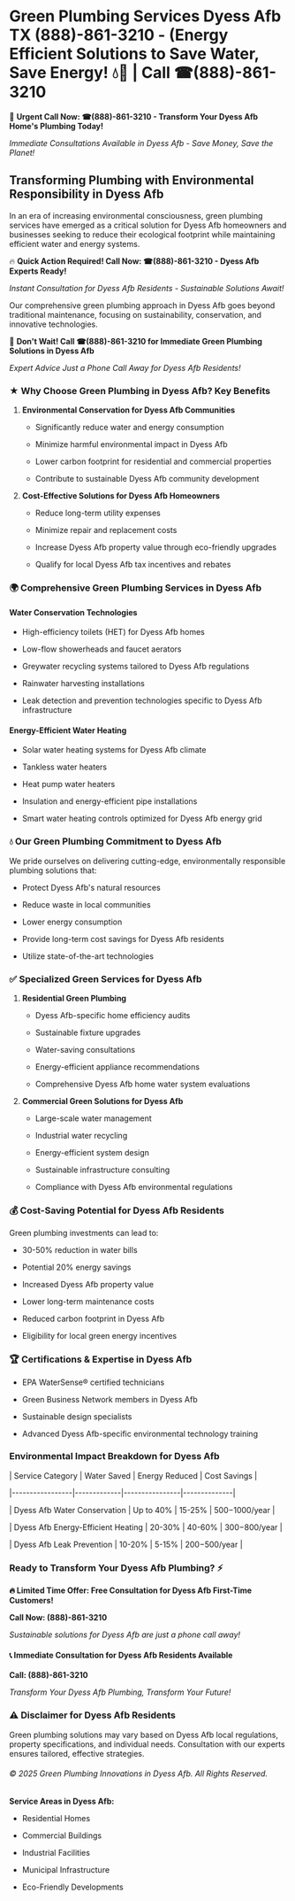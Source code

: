 # Green Plumbing Services Dyess Afb TX (888)-861-3210 - (Energy Efficient Solutions to Save Water, Save Energy! 💧🌿 | Call ☎(888)-861-3210

🚨 **Urgent Call Now: ☎(888)-861-3210 - Transform Your Dyess Afb Home's Plumbing Today!**
*Immediate Consultations Available in Dyess Afb - Save Money, Save the Planet!*

## Transforming Plumbing with Environmental Responsibility in Dyess Afb

In an era of increasing environmental consciousness, green plumbing services have emerged as a critical solution for Dyess Afb homeowners and businesses seeking to reduce their ecological footprint while maintaining efficient water and energy systems. 

🔥 **Quick Action Required! Call Now: ☎(888)-861-3210 - Dyess Afb Experts Ready!**
*Instant Consultation for Dyess Afb Residents - Sustainable Solutions Await!*

Our comprehensive green plumbing approach in Dyess Afb goes beyond traditional maintenance, focusing on sustainability, conservation, and innovative technologies.

🚨 **Don't Wait! Call ☎(888)-861-3210 for Immediate Green Plumbing Solutions in Dyess Afb**
*Expert Advice Just a Phone Call Away for Dyess Afb Residents!*

### ★ Why Choose Green Plumbing in Dyess Afb? Key Benefits

1. **Environmental Conservation for Dyess Afb Communities** 
   - Significantly reduce water and energy consumption
   - Minimize harmful environmental impact in Dyess Afb
   - Lower carbon footprint for residential and commercial properties
   - Contribute to sustainable Dyess Afb community development

2. **Cost-Effective Solutions for Dyess Afb Homeowners** 
   - Reduce long-term utility expenses
   - Minimize repair and replacement costs
   - Increase Dyess Afb property value through eco-friendly upgrades
   - Qualify for local Dyess Afb tax incentives and rebates

### 🌍 Comprehensive Green Plumbing Services in Dyess Afb

#### Water Conservation Technologies
- High-efficiency toilets (HET) for Dyess Afb homes
- Low-flow showerheads and faucet aerators
- Greywater recycling systems tailored to Dyess Afb regulations
- Rainwater harvesting installations
- Leak detection and prevention technologies specific to Dyess Afb infrastructure

#### Energy-Efficient Water Heating
- Solar water heating systems for Dyess Afb climate
- Tankless water heaters
- Heat pump water heaters
- Insulation and energy-efficient pipe installations
- Smart water heating controls optimized for Dyess Afb energy grid

### 💧 Our Green Plumbing Commitment to Dyess Afb

We pride ourselves on delivering cutting-edge, environmentally responsible plumbing solutions that:
- Protect Dyess Afb's natural resources
- Reduce waste in local communities
- Lower energy consumption
- Provide long-term cost savings for Dyess Afb residents
- Utilize state-of-the-art technologies

### ✅ Specialized Green Services for Dyess Afb

1. **Residential Green Plumbing**
   - Dyess Afb-specific home efficiency audits
   - Sustainable fixture upgrades
   - Water-saving consultations
   - Energy-efficient appliance recommendations
   - Comprehensive Dyess Afb home water system evaluations

2. **Commercial Green Solutions for Dyess Afb**
   - Large-scale water management
   - Industrial water recycling
   - Energy-efficient system design
   - Sustainable infrastructure consulting
   - Compliance with Dyess Afb environmental regulations

### 💰 Cost-Saving Potential for Dyess Afb Residents

Green plumbing investments can lead to:
- 30-50% reduction in water bills
- Potential 20% energy savings
- Increased Dyess Afb property value
- Lower long-term maintenance costs
- Reduced carbon footprint in Dyess Afb
- Eligibility for local green energy incentives

### 🏆 Certifications & Expertise in Dyess Afb

- EPA WaterSense® certified technicians
- Green Business Network members in Dyess Afb
- Sustainable design specialists
- Advanced Dyess Afb-specific environmental technology training

### Environmental Impact Breakdown for Dyess Afb

| Service Category | Water Saved | Energy Reduced | Cost Savings |
|-----------------|-------------|----------------|--------------|
| Dyess Afb Water Conservation | Up to 40% | 15-25% | $500-$1000/year |
| Dyess Afb Energy-Efficient Heating | 20-30% | 40-60% | $300-$800/year |
| Dyess Afb Leak Prevention | 10-20% | 5-15% | $200-$500/year |

### Ready to Transform Your Dyess Afb Plumbing? ⚡

**🔥 Limited Time Offer: Free Consultation for Dyess Afb First-Time Customers!**

**Call Now: (888)-861-3210**
*Sustainable solutions for Dyess Afb are just a phone call away!*

#### 📞 Immediate Consultation for Dyess Afb Residents Available

**Call: (888)-861-3210**
*Transform Your Dyess Afb Plumbing, Transform Your Future!*

### ⚠️ Disclaimer for Dyess Afb Residents

Green plumbing solutions may vary based on Dyess Afb local regulations, property specifications, and individual needs. Consultation with our experts ensures tailored, effective strategies.

###### © 2025 Green Plumbing Innovations in Dyess Afb. All Rights Reserved.

**Service Areas in Dyess Afb:** 
- Residential Homes
- Commercial Buildings
- Industrial Facilities
- Municipal Infrastructure
- Eco-Friendly Developments